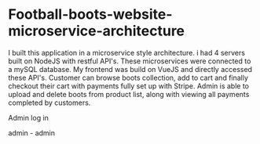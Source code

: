 # Football-boots-website-microservice-architecture
I built this application in a microservice style architecture. i had 4 servers built on NodeJS with restful API's. These microservices were connected to a mySQL database. My frontend was build on VueJS and directly accessed these API's. Customer can browse boots collection, add to cart and finally checkout their cart with payments fully set up with Stripe. Admin is able to upload and delete boots from product list, along with viewing all payments completed by customers.

Admin log in

admin - admin
